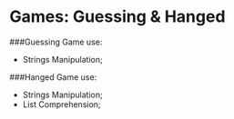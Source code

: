 # Games: Guessing & Hanged

###Guessing Game use:
- Strings Manipulation;


###Hanged Game use:
- Strings Manipulation;
- List Comprehension;
